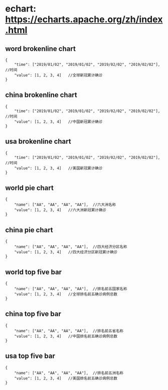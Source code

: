 # echart: https://echarts.apache.org/zh/index.html

## word brokenline chart

```
{
    "time": ["2019/01/02", "2019/01/02", "2019/02/02", "2019/02/02"],  //时间
    "value": [1, 2, 3, 4]   //全球新冠累计确诊
}
```

## china brokenline chart

```
{
    "time": ["2019/01/02", "2019/01/02", "2019/02/02", "2019/02/02"],  //时间
    "value": [1, 2, 3, 4]   //中国新冠累计确诊
}
```

## usa brokenline chart

```
{
    "time": ["2019/01/02", "2019/01/02", "2019/02/02", "2019/02/02"],  //时间
    "value": [1, 2, 3, 4]   //美国新冠累计确诊
}
```

## world pie chart

```
{
    "name": ["AA", "AA", "AA", "AA"],  //六大洲名称
    "value": [1, 2, 3, 4]   //六大洲新冠累计确诊
}
```

## china pie chart

```
{
    "name": ["AA", "AA", "AA", "AA"],  //四大经济分区名称
    "value": [1, 2, 3, 4]   //四大经济分区新冠累计确诊
}
```

## world top five bar

```
{
    "name": ["AA", "AA", "AA", "AA"],  //排名前五国家名称
    "value": [1, 2, 3, 4]   //全球排名前五确诊病例总数
}
```

## china top five bar

```
{
    "name": ["AA", "AA", "AA", "AA"],  //排名前五省名称
    "value": [1, 2, 3, 4]   //中国排名前五确诊病例总数
}
```

## usa top five bar

```
{
    "name": ["AA", "AA", "AA", "AA"],  //排名前五洲名称
    "value": [1, 2, 3, 4]   //美国排名前五确诊病例总数
}
```
